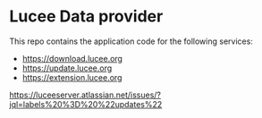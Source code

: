 # Lucee Data provider

This repo contains the application code for the following services:

* https://download.lucee.org
* https://update.lucee.org
* https://extension.lucee.org

https://luceeserver.atlassian.net/issues/?jql=labels%20%3D%20%22updates%22
